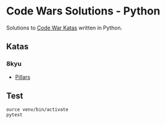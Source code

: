 # Code Wars Solutions - Python
Solutions to [Code War Katas](https://www.codewars.com) written in Python.

## Katas
### 8kyu
* [Pillars](https://www.codewars.com/kata/5bb0c58f484fcd170700063d)

## Test
```
ource venv/bin/activate
pytest
```
